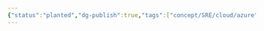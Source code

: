 ```yaml
---
{"status":"planted","dg-publish":true,"tags":["concept/SRE/cloud/azure"],"ms-learn-url":"https://azure.microsoft.com/nl-nl/products/azure-bastion","definition":"Azure Bastion is a fully managed service that provides more secure and seamless Remote Desktop Protocol (RDP) and Secure Shell Protocol (SSH) access to virtual machines (VMs) without any exposure through public IP addresses.","creation_date":"2024-05-02 18:40","permalink":"/concepts/azure-bastion/","dgPassFrontmatter":true}
---
```


